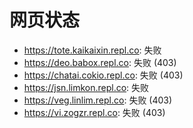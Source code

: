# 网页状态
- https://tote.kaikaixin.repl.co: 失败
- https://deo.babox.repl.co: 失败 (403)
- https://chatai.cokio.repl.co: 失败 (403)
- https://jsn.limkon.repl.co: 失败
- https://veg.linlim.repl.co: 失败 (403)
- https://vi.zogzr.repl.co: 失败 (403)
